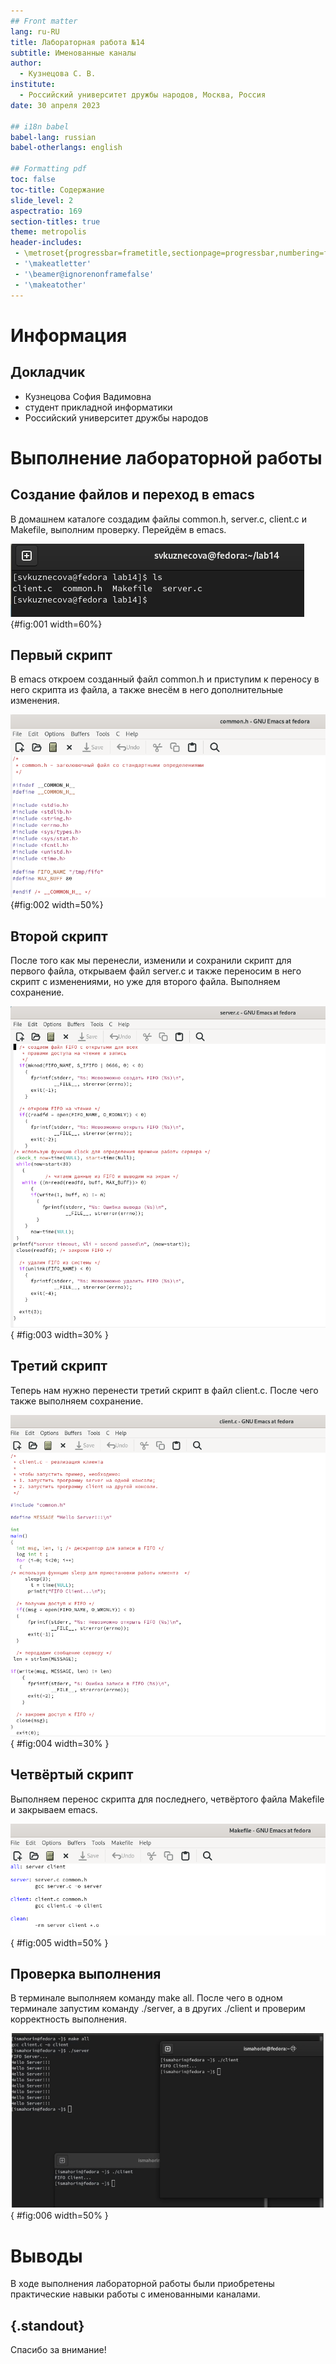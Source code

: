 ```yaml
---
## Front matter
lang: ru-RU
title: Лабораторная работа №14
subtitle: Именованные каналы
author:
  - Кузнецова С. В.
institute:
  - Российский университет дружбы народов, Москва, Россия
date: 30 апреля 2023

## i18n babel
babel-lang: russian
babel-otherlangs: english

## Formatting pdf
toc: false
toc-title: Содержание
slide_level: 2
aspectratio: 169
section-titles: true
theme: metropolis
header-includes:
 - \metroset{progressbar=frametitle,sectionpage=progressbar,numbering=fraction}
 - '\makeatletter'
 - '\beamer@ignorenonframefalse'
 - '\makeatother'
---
```


# Информация

## Докладчик

  * Кузнецова София Вадимовна
  * студент прикладной информатики
  * Российский университет дружбы народов

# Выполнение лабораторной работы

## Создание файлов и переход в emacs

В домашнем каталоге создадим файлы common.h, server.c, client.c и Makefile, выполним проверку. Перейдём в emacs.

![Создание файлов в домашнем каталоге](image/1.png){#fig:001 width=60%}

## Первый скрипт

В emacs откроем созданный файл common.h и приступим к переносу в него скрипта из файла, а также внесём в него дополнительные изменения.

![Перенос скрипта для common.h](image/2.png){#fig:002 width=50%}

## Второй скрипт

После того как мы перенесли, изменили и сохранили скрипт для первого файла, открываем файл server.c и также переносим в него скрипт с изменениями, но уже для второго файла. Выполняем сохранение.

![Перенос скрипта для server.c](image/3.png){ #fig:003 width=30% }

## Третий скрипт

Теперь нам нужно перенести третий скрипт в файл client.c. После чего также выполняем сохранение.

![Перенос скрипта для client.c](image/4.png){ #fig:004 width=30% }

## Четвёртый скрипт

Выполняем перенос скрипта для последнего, четвёртого файла Makefile и закрываем emacs.

![Перенос скрипта для Makefile](image/5.png){ #fig:005 width=50% }

## Проверка выполнения

В терминале выполняем команду make all. После чего в одном терминале запустим команду ./server, а в других ./client и проверим корректность выполнения.
 
![Проверка выполнения](image/6.jpg){ #fig:006 width=50% }

# Выводы

В ходе выполнения лабораторной работы были приобретены практические навыки работы с именованными каналами.

## {.standout}

Спасибо за внимание!
